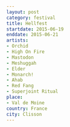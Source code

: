 ```yaml
---
layout: post
category: festival
title: Hellfest
startdate: 2015-06-19
enddate: 2015-06-21
artists: 
- Orchid
- High On Fire
- Mastodon
- Meshuggah	
- Elder
- Monarch!
- Ahab
- Red Fang
- Superjoint Ritual
place: 
- Val de Moine
country: France
city: Clisson
---
```


